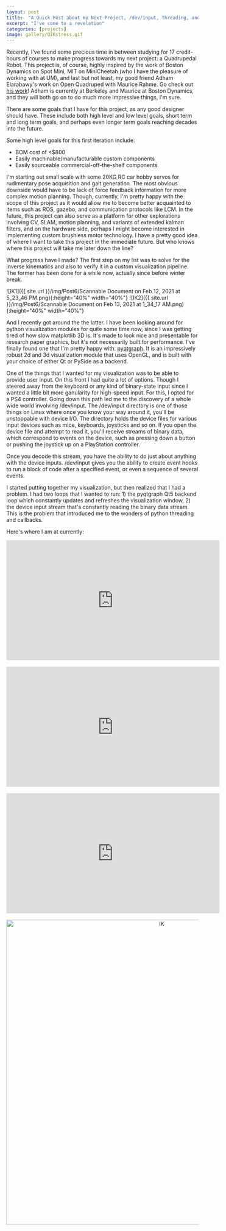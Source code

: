 ```yaml
---
layout: post
title:  "A Quick Post about my Next Project, /dev/input, Threading, and Visualization in Python"
excerpt: "I've come to a revelation"
categories: [projects]
image: gallery/QIKstress.gif
---
```


Recently, I've found some precious time in between studying for 17 credit-hours of courses to make progress towards my next project: a Quadrupedal Robot. This project is, of course, highly inspired by the work of Boston Dynamics on Spot Mini, MIT on MiniCheetah (who I have the pleasure of working with at UM), and last but not least, my good friend Adham Elarabawy's work on Open Quadruped with Maurice Rahme. Go check out [his work](https://www.adham-e.dev/project/openquadruped)! Adham is currently at Berkeley and Maurice at Boston Dynamics, and they will both go on to do much more impressive things, I'm sure.

There are some goals that I have for this project, as any good designer should have. These include both high level and low level goals, short term and long term goals, and perhaps even longer term goals reaching decades into the future.

Some high level goals for this first iteration include:
* BOM cost of <$800
* Easily machinable/manufacturable custom components
* Easily sourceable commercial-off-the-shelf components

I'm starting out small scale with some 20KG RC car hobby servos for rudimentary pose acquisition and gait generation. The most obvious downside would have to be lack of force feedback information for more complex motion planning. Though, currently, I'm pretty happy with the scope of this project as it would allow me to become better acquainted to items such as ROS, gazebo, and communication protocols like LCM. In the future, this project can also serve as a platform for other explorations involving CV, SLAM, motion planning, and variants of extended kalman filters, and on the hardware side, perhaps I might become interested in implementing custom brushless motor technology. I have a pretty good idea of where I want to take this project in the immediate future. But who knows where this project will take me later down the line?

What progress have I made? The first step on my list was to solve for the inverse kinematics and also to verify it in a custom visualization pipeline. The former has been done for a while now, actually since before winter break.

![IK1]({{ site.url }}/img/Post6/Scannable Document on Feb 12, 2021 at 5_23_46 PM.png){:height="40%" width="40%"}
![IK2]({{ site.url }}/img/Post6/Scannable Document on Feb 13, 2021 at 1_34_17 AM.png){:height="40%" width="40%"}

And I recently got around the the latter. I have been looking around for python visualization modules for quite some time now, since I was getting tired of how slow matplotlib 3D is. It's made to look nice and presentable for research paper graphics, but it's not necessarily built for performance. I've finally found one that I'm pretty happy with: [pyqtgraph](http://www.pyqtgraph.org/). It is an impressively robust 2d and 3d visualization module that uses OpenGL, and is built with your choice of either Qt or PySide as a backend.

One of the things that I wanted for my visualization was to be able to provide user input. On this front I had quite a lot of options. Though I steered away from the keyboard or any kind of binary-state input since I wanted a little bit more ganularity for high-speed input. For this, I opted for a PS4 controller. Going down this path led me to the discovery of a whole wide world involving /dev/input. The /dev/input directory is one of those things on Linux where once you know your way around it, you'll be unstoppable with device I/O. The directory holds the device files for various input devices such as mice, keyboards, joysticks and so on. If you open the device file and attempt to read it, you'll receive streams of binary data, which correspond to events on the device, such as pressing down a button or pushing the joystick up on a PlayStation controller.

Once you decode this stream, you have the ability to do just about anything with the device inputs. /dev/input gives you the ability to create event hooks to run a block of code after a specified event, or even a sequence of several events.

I started putting together my visualization, but then realized that I had a problem. I had two loops that I wanted to run: 1) the pyqtgraph Qt5 backend loop which constantly updates and refreshes the visualization window, 2) the device input stream that's constantly reading the binary data stream. This is the problem that introduced me to the wonders of python threading and callbacks.

Here's where I am at currently:
<div align="center"><iframe width="560" height="315" src="https://www.youtube.com/embed/fkbPEBkFw38" frameborder="0" allow="accelerometer; autoplay; clipboard-write; encrypted-media; gyroscope; picture-in-picture" allowfullscreen></iframe></div>
<br>
<div align="center"><iframe width="560" height="315" src="https://www.youtube.com/embed/RiKDt2fboVg" frameborder="0" allow="accelerometer; autoplay; clipboard-write; encrypted-media; gyroscope; picture-in-picture" allowfullscreen></iframe></div>
<br>
<div align="center"><iframe width="560" height="315" src="https://www.youtube.com/embed/Qadp65k-Nd0" frameborder="0" allow="accelerometer; autoplay; clipboard-write; encrypted-media; gyroscope; picture-in-picture" allowfullscreen></iframe></div>
<br>
<div align="center">
  <img src="{{ site.url }}/img/gallery/QIKstress.gif" alt="IK" width="800px">
</div>
